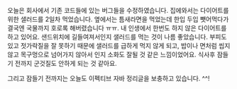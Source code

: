 오늘은 회사에서 기존 코드들에 있는 버그들을 수정하였습니다.
집에와서는 다이어트를 위한 샐러드를 2일차 먹었습니다. 옆에서는 틈새라면을 먹었는데 한입 두입 뺏어먹다가 결국엔 국물까지 호로록 해버렸습니다 ㅠㅠ. 내 인생에서 한번도 하지 않은 다이어트를 하고 있어요. 샌드위치에 길들여져서인지 샐러드를 먹는 것이 나름 좋았습니다. 부피도 있고 젓가락질을 잘 못하기 때문에 샐러드를 급하게 먹지 않게 되고, 밥이나 면처럼 씹지않고 목구멍으로 넘어가지 않아서 인지 소화도 잘될 것 같은 느낌이었어요. 식사후 잠들기 전까지 군것질도 안하게 되는 것 같아요.

그리고 잠들기 전까지는 오늘도 이펙티브 자바 정리글을 보충하고 있습니다. ^^!
